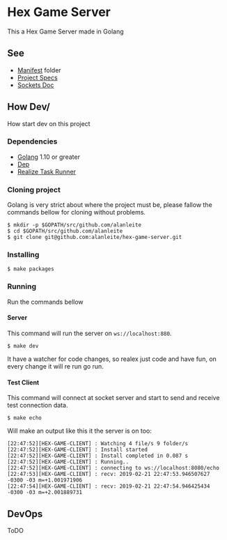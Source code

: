 # Hex Game Server

This a Hex Game Server made in Golang

## See

* [Manifest](./manifest) folder
* [Project Specs](./manifest/project-specs.md)
* [Sockets Doc](./docs/socket/README.md)

## How Dev/

How start dev on this project

### Dependencies

* [Golang](https://golang.org) 1.10 or greater
* [Dep](https://golang.github.io/dep)
* [Realize Task Runner](https://github.com/oxequa/realize)

### Cloning project

Golang is very strict about where the project must be, please fallow the commands bellow for cloning without problems.

```
$ mkdir -p $GOPATH/src/github.com/alanleite
$ cd $GOPATH/src/github.com/alanleite
$ git clone git@github.com:alanleite/hex-game-server.git
```

### Installing

`$ make packages`

### Running

Run the commands bellow

#### Server

This command will run the server on `ws://localhost:880`.

`$ make dev`

It have a watcher for code changes, so realex just code and have fun, on every change it will re run go run.

#### Test Client

This command will connect at socket server and start to send and receive test connection data.

`$ make echo`

Will make an output like this it the server is on too:

```
[22:47:52][HEX-GAME-CLIENT] : Watching 4 file/s 9 folder/s
[22:47:52][HEX-GAME-CLIENT] : Install started
[22:47:52][HEX-GAME-CLIENT] : Install completed in 0.087 s
[22:47:52][HEX-GAME-CLIENT] : Running..
[22:47:52][HEX-GAME-CLIENT] : connecting to ws://localhost:8080/echo
[22:47:53][HEX-GAME-CLIENT] : recv: 2019-02-21 22:47:53.946507627 -0300 -03 m=+1.001971906
[22:47:54][HEX-GAME-CLIENT] : recv: 2019-02-21 22:47:54.946425434 -0300 -03 m=+2.001889731
```

## DevOps

ToDO
